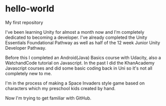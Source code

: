 # hello-world
My first repository

I've been learning Unity for almost a month now and I'm completely dedicated to becoming a developer.
I've already completed the Unity Essentials Foundational Pathway as well as half of the 12 week Junior Unity Developer Pathway.

Before this I completed an Android(Java) Basics course with Udacity, also a WatchandCode tutorial on Javascript.
In the past I did the KhanAcademy Javascript courses and did some basic coding back in Uni so it's not all completely new to me.

I'm in the process of making a Space Invaders style game based on characters which my preschool kids created by hand.

Now I'm trying to get familiar with GitHub.
